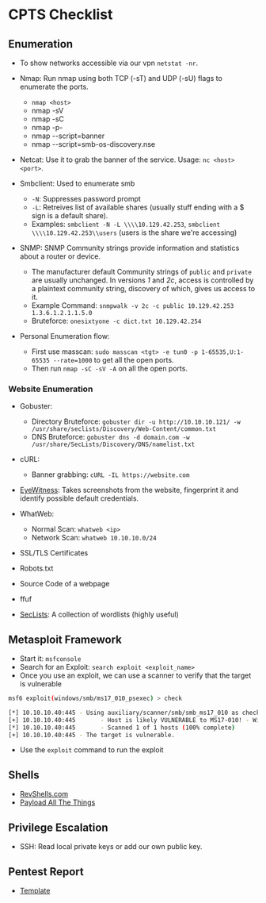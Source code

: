 # CPTS Checklist

## Enumeration

- To show networks accessible via our vpn `netstat -nr`.
- Nmap: Run nmap using both TCP (-sT) and UDP (-sU) flags to enumerate the ports.
    - `nmap <host>`
    - nmap -sV
    - nmap -sC
    - nmap -p-
    - nmap --script=banner
    - nmap --script=smb-os-discovery.nse
- Netcat: Use it to grab the banner of the service. Usage: `nc <host> <port>`.
- Smbclient: Used to enumerate smb
    - `-N`: Suppresses password prompt
    - `-L`: Retreives list of available shares (usually stuff ending with a $ sign is a default share).
    - Examples: `smbclient -N -L \\\\10.129.42.253`, `smbclient \\\\10.129.42.253\\users` (users is the share we're accessing)
- SNMP: SNMP Community strings provide information and statistics about a router or device.
    - The manufacturer default Community strings of `public` and `private` are usually unchanged. In versions *1* and *2c*, access is controlled by a plaintext community string, discovery of which, gives us access to it.
    - Example Command: `snmpwalk -v 2c -c public 10.129.42.253 1.3.6.1.2.1.1.5.0`
    - Bruteforce: `onesixtyone -c dict.txt 10.129.42.254`

- Personal Enumeration flow: 
    - First use masscan: `sudo masscan <tgt> -e tun0 -p 1-65535,U:1-65535 --rate=1000` to get all the open ports.
    - Then run `nmap -sC -sV -A` on all the open ports.

### Website Enumeration

- Gobuster:
    - Directory Bruteforce: `gobuster dir -u http://10.10.10.121/ -w /usr/share/seclists/Discovery/Web-Content/common.txt`
    - DNS Bruteforce: `gobuster dns -d domain.com -w /usr/share/SecLists/Discovery/DNS/namelist.txt`

- cURL: 
    - Banner grabbing: `cURL -IL https://website.com`

- [EyeWitness](https://github.com/RedSiege/EyeWitness): Takes screenshots from the website, fingerprint it and identify possible default credentials.

- WhatWeb:
    - Normal Scan: `whatweb <ip>`
    - Network Scan: `whatweb 10.10.10.0/24`

- SSL/TLS Certificates
- Robots.txt
- Source Code of a webpage

- ffuf
- [SecLists](https://github.com/danielmiessler/SecLists): A collection of wordlists (highly useful)

## Metasploit Framework
- Start it: `msfconsole`
- Search for an Exploit: `search exploit <exploit_name>`
- Once you use an exploit, we can use a scanner to verify that the target is vulnerable

```bash
msf6 exploit(windows/smb/ms17_010_psexec) > check

[*] 10.10.10.40:445 - Using auxiliary/scanner/smb/smb_ms17_010 as check
[+] 10.10.10.40:445       - Host is likely VULNERABLE to MS17-010! - Windows 7 Professional 7601 Service Pack 1 x64 (64-bit)
[*] 10.10.10.40:445       - Scanned 1 of 1 hosts (100% complete)
[+] 10.10.10.40:445 - The target is vulnerable.
```

- Use the `exploit` command to run the exploit

## Shells

- [RevShells.com](https://revshells.com/)
- [Payload All The Things](https://swisskyrepo.github.io/InternalAllTheThings/)

## Privilege Escalation

- SSH: Read local private keys or add our own public key.

## Pentest Report

- [Template](https://labs.hackthebox.com/storage/press/samplereport/sample-penetration-testing-report-template.pdf)
